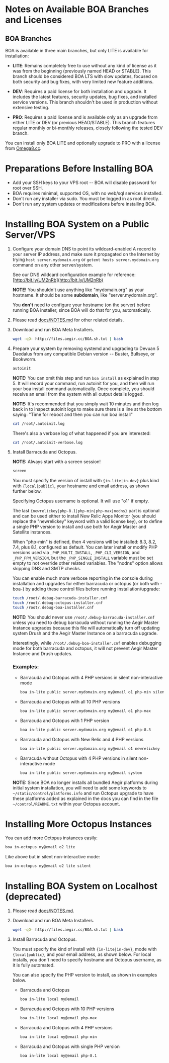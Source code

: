 
# Notes on Available BOA Branches and Licenses

## BOA Branches

BOA is available in three main branches, but only LITE is available for installation:

- **LITE**: Remains completely free to use without any kind of license as it was from the beginning (previously named HEAD or STABLE). This branch should be considered BOA LTS with slow updates, focused on both security and bug fixes, with very limited new feature additions.

- **DEV**: Requires a paid license for both installation and upgrade. It includes the latest features, security updates, bug fixes, and installed service versions. This branch shouldn't be used in production without extensive testing.

- **PRO**: Requires a paid license and is available only as an upgrade from either LITE or DEV (or previous HEAD/STABLE). This branch features regular monthly or bi-monthly releases, closely following the tested DEV branch.

You can install only BOA LITE and optionally upgrade to PRO with a license from [Omega8.cc](https://omega8.cc/licenses).

# Preparations Before Installing BOA

- Add your SSH keys to your VPS root -- BOA will disable password for root over SSH.
- BOA requires minimal, supported OS, with no web/sql services installed.
- Don't run any installer via sudo. You must be logged in as root directly.
- Don't run any system updates or modifications before installing BOA.

# Installing BOA System on a Public Server/VPS

1. Configure your domain DNS to point its wildcard-enabled A record to your server IP address, and make sure it propagated on the Internet by trying `host server.mydomain.org` or `getent hosts server.mydomain.org` command on any other server/system.

   See our DNS wildcard configuration example for reference: [http://bit.ly/UM2nRb](http://bit.ly/UM2nRb)

   **NOTE!** You shouldn't use anything like "mydomain.org" as your hostname. It should be some **subdomain**, like "server.mydomain.org".

   You **don't** need to configure your hostname (on the server) before running BOA installer, since BOA will do that for you, automatically.

2. Please read [docs/NOTES.md](docs/NOTES.md) for other related details.

3. Download and run BOA Meta Installers.

   ```sh
   wget -qO- http://files.aegir.cc/BOA.sh.txt | bash
   ```

4. Prepare your system by removing systemd and upgrading to Devuan 5 Daedalus from any compatible Debian version -- Buster, Bullseye, or Bookworm.

   ```sh
   autoinit
   ```

   **NOTE:** You can omit this step and run `boa install` as explained in step 5. It will record your command, run autoinit for you, and then will run your boa install command automatically. Once complete, you should receive an email from the system with all output details logged.

   **NOTE:** It's recommended that you simply wait 10 minutes and then log back in to inspect autoinit logs to make sure there is a line at the bottom saying: "Time for reboot and then you can run boa install"

   ```sh
   cat /root/.autoinit.log
   ```

   There's also a verbose log of what happened if you are interested:

   ```sh
   cat /root/.autoinit-verbose.log
   ```

5. Install Barracuda and Octopus.

   **NOTE:** Always start with a screen session!

   ```sh
   screen
   ```

   You must specify the version of install with `{in-lite|in-dev}` plus kind with `{local|public}`, your hostname and email address, as shown further below.

   Specifying Octopus username is optional. It will use "o1" if empty.

   The last `{newrelickey|php-8.1|php-min|php-max|nodns}` part is optional and can be used either to install New Relic Apps Monitor (you should replace the "newrelickey" keyword with a valid license key), or to define a single PHP version to install and use both for Aegir Master and Satellite instances.

   When "php-min" is defined, then 4 versions will be installed: 8.3, 8.2, 7.4, plus 8.1, configured as default. You can later install or modify PHP versions used via `_PHP_MULTI_INSTALL`, `_PHP_CLI_VERSION`, and `_PHP_FPM_VERSION`, but the `_PHP_SINGLE_INSTALL` variable must be set empty to not override other related variables. The "nodns" option allows skipping DNS and SMTP checks.

   You can enable much more verbose reporting in the console during installation and upgrades for either barracuda or octopus (or both with -boa-) by adding these control files before running installation/upgrade:

   ```sh
   touch /root/.debug-barracuda-installer.cnf
   touch /root/.debug-octopus-installer.cnf
   touch /root/.debug-boa-installer.cnf
   ```

   **NOTE:** You should never use `/root/.debug-barracuda-installer.cnf` unless you need to debug barracuda without running the Aegir Master Instance upgrades because this file will automatically turn off updating system Drush and the Aegir Master Instance on a barracuda upgrade.

   Interestingly, while `/root/.debug-boa-installer.cnf` enables debugging mode for both barracuda and octopus, it will not prevent Aegir Master Instance and Drush updates.

   ### Examples:

   - Barracuda and Octopus with 4 PHP versions in silent non-interactive mode
     ```sh
     boa in-lite public server.mydomain.org my@email o1 php-min silent
     ```

   - Barracuda and Octopus with all 10 PHP versions
     ```sh
     boa in-lite public server.mydomain.org my@email o1 php-max
     ```

   - Barracuda and Octopus with 1 PHP version
     ```sh
     boa in-lite public server.mydomain.org my@email o1 php-8.3
     ```

   - Barracuda and Octopus with New Relic and 4 PHP versions
     ```sh
     boa in-lite public server.mydomain.org my@email o1 newrelickey
     ```

   - Barracuda without Octopus with 4 PHP versions in silent non-interactive mode
     ```sh
     boa in-lite public server.mydomain.org my@email system
     ```

   **NOTE:** Since BOA no longer installs all bundled Aegir platforms during initial system installation, you will need to add some keywords to `~/static/control/platforms.info` and run Octopus upgrade to have these platforms added as explained in the docs you can find in the file `~/control/README.txt` within your Octopus account.

# Installing More Octopus Instances

You can add more Octopus instances easily:

```sh
boa in-octopus my@email o2 lite
```

Like above but in silent non-interactive mode:

```sh
boa in-octopus my@email o2 lite silent
```

# Installing BOA System on Localhost (deprecated)

1. Please read [docs/NOTES.md](docs/NOTES.md).

2. Download and run BOA Meta Installers.

   ```sh
   wget -qO- http://files.aegir.cc/BOA.sh.txt | bash
   ```

3. Install Barracuda and Octopus.

   You must specify the kind of install with `{in-lite|in-dev}`, mode with `{local|public}`, and your email address, as shown below. For local installs, you don't need to specify hostname and Octopus username, as it is fully automated.

   You can also specify the PHP version to install, as shown in examples below.

   - Barracuda and Octopus
     ```sh
     boa in-lite local my@email
     ```

   - Barracuda and Octopus with 10 PHP versions
     ```sh
     boa in-lite local my@email php-max
     ```

   - Barracuda and Octopus with 4 PHP versions
     ```sh
     boa in-lite local my@email php-min
     ```

   - Barracuda and Octopus with single PHP version
     ```sh
     boa in-lite local my@email php-8.1
     ```
